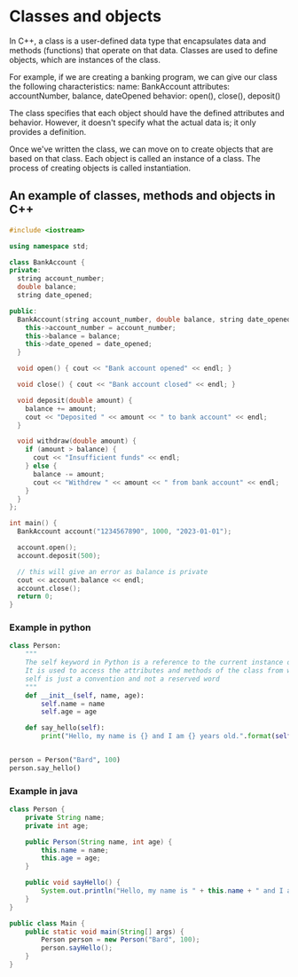 # Classes and objects

In C++, a class is a user-defined data type that encapsulates data and methods (functions) that operate on that data. Classes are used to define objects, which are instances of the class.

For example, if we are creating a banking program, we can give our class the following characteristics:
name: BankAccount
attributes: accountNumber, balance, dateOpened
behavior: open(), close(), deposit()

The class specifies that each object should have the defined attributes and behavior. However, it doesn't specify what the actual data is; it only provides a definition.

Once we've written the class, we can move on to create objects that are based on that class.
Each object is called an instance of a class. The process of creating objects is called instantiation.

## An example of classes, methods and objects in C++

```cpp
#include <iostream>

using namespace std;

class BankAccount {
private:
  string account_number;
  double balance;
  string date_opened;

public:
  BankAccount(string account_number, double balance, string date_opened) {
    this->account_number = account_number;
    this->balance = balance;
    this->date_opened = date_opened;
  }

  void open() { cout << "Bank account opened" << endl; }

  void close() { cout << "Bank account closed" << endl; }

  void deposit(double amount) {
    balance += amount;
    cout << "Deposited " << amount << " to bank account" << endl;
  }

  void withdraw(double amount) {
    if (amount > balance) {
      cout << "Insufficient funds" << endl;
    } else {
      balance -= amount;
      cout << "Withdrew " << amount << " from bank account" << endl;
    }
  }
};

int main() {
  BankAccount account("1234567890", 1000, "2023-01-01");

  account.open();
  account.deposit(500);

  // this will give an error as balance is private
  cout << account.balance << endl;
  account.close();
  return 0;
}
```

### Example in python

```py
class Person:
    """
    The self keyword in Python is a reference to the current instance of the class.
    It is used to access the attributes and methods of the class from within an instance method.
    self is just a convention and not a reserved word
    """
    def __init__(self, name, age):
        self.name = name
        self.age = age

    def say_hello(self):
        print("Hello, my name is {} and I am {} years old.".format(self.name, self.age))


person = Person("Bard", 100)
person.say_hello()

```

### Example in java

```java
class Person {
    private String name;
    private int age;

    public Person(String name, int age) {
        this.name = name;
        this.age = age;
    }

    public void sayHello() {
        System.out.println("Hello, my name is " + this.name + " and I am " + this.age + " years old.");
    }
}

public class Main {
    public static void main(String[] args) {
        Person person = new Person("Bard", 100);
        person.sayHello();
    }
}
```

